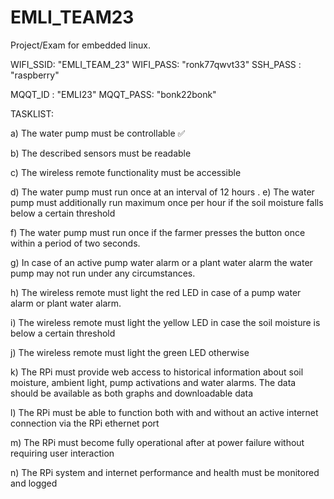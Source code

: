 # EMLI_TEAM23
Project/Exam for embedded linux.

WIFI_SSID: "EMLI_TEAM_23"
WIFI_PASS: "ronk77qwvt33"
SSH_PASS : "raspberry"

MQQT_ID  : "EMLI23"
MQQT_PASS: "bonk22bonk"

TASKLIST:

a) The water pump must be controllable ✅

b) The described sensors must be readable 

c) The wireless remote functionality must be accessible

d) The water pump must run once at an interval of 12 hours
.
e) The water pump must additionally run maximum once per hour if the soil moisture falls below a certain threshold

f) The water pump must run once if the farmer presses the button once within a period of two seconds.

g) In case of an active pump water alarm or a plant water alarm the water pump may not run under any circumstances.

h) The wireless remote must light the red LED in case of a pump water alarm or plant water alarm.

i) The wireless remote must light the yellow LED in case the soil moisture is below a certain threshold

j) The wireless remote must light the green LED otherwise

k) The RPi must provide web access to historical information about soil moisture, ambient light, pump activations and water alarms. The data should be available as both graphs and downloadable data

l) The RPi must be able to function both with and without an active internet connection via the RPi ethernet port

m) The RPi must become fully operational after at power failure without requiring user interaction

n) The RPi system and internet performance and health must be monitored and logged
